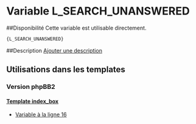 # Variable L_SEARCH_UNANSWERED

##Disponibilité
Cette variable est utilisable directement.

```html
{L_SEARCH_UNANSWERED}
```

##Description
[Ajouter une description](https://fa-tvars.appspot.com/var/L_SEARCH_UNANSWERED)

## Utilisations dans les templates

### Version phpBB2

#### [Template index_box](subsilver/index_box.md#readme)
* [Variable &agrave; la ligne 16](../subsilver/index_box.tpl#L16)
